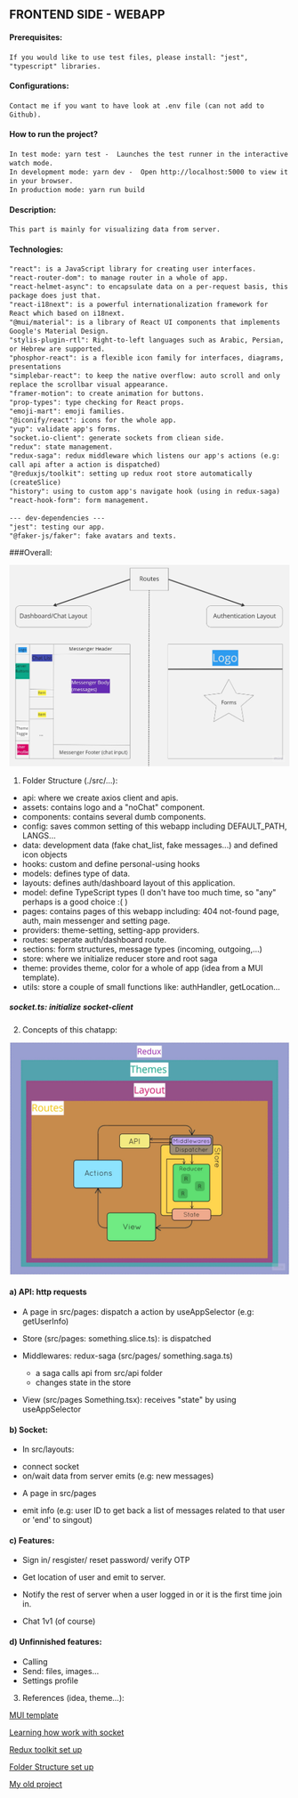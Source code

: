 ## FRONTEND SIDE - WEBAPP

#### Prerequisites:
    If you would like to use test files, please install: "jest", "typescript" libraries.
#### Configurations: 
    Contact me if you want to have look at .env file (can not add to Github).
#### How to run the project?
    In test mode: yarn test -  Launches the test runner in the interactive watch mode.
    In development mode: yarn dev -  Open http://localhost:5000 to view it in your browser.
    In production mode: yarn run build 
#### Description: 
    This part is mainly for visualizing data from server.
#### Technologies: 
    "react": is a JavaScript library for creating user interfaces.
    "react-router-dom": to manage router in a whole of app.
    "react-helmet-async": to encapsulate data on a per-request basis, this package does just that.
    "react-i18next": is a powerful internationalization framework for React which based on i18next.
    "@mui/material": is a library of React UI components that implements Google's Material Design.
    "stylis-plugin-rtl": Right-to-left languages such as Arabic, Persian, or Hebrew are supported.
    "phosphor-react": is a flexible icon family for interfaces, diagrams, presentations
    "simplebar-react": to keep the native overflow: auto scroll and only replace the scrollbar visual appearance.
    "framer-motion": to create animation for buttons.
    "prop-types": type checking for React props.
    "emoji-mart": emoji families.
    "@iconify/react": icons for the whole app.
    "yup": validate app's forms.
    "socket.io-client": generate sockets from cliean side.
    "redux": state management.
    "redux-saga": redux middleware which listens our app's actions (e.g: call api after a action is dispatched)
    "@reduxjs/toolkit": setting up redux root store automatically (createSlice)
    "history": using to custom app's navigate hook (using in redux-saga)
    "react-hook-form": form management.

    --- dev-dependencies ---
    "jest": testing our app.
    "@faker-js/faker": fake avatars and texts.

###Overall:

![alt text](./public/images//layouts.jpg "Overall of webapp")

1. Folder Structure (./src/...):

- api: where we create axios client and apis.
- assets: contains logo and a "noChat" component.
- components: contains several dumb components.
- config: saves common setting of this webapp including DEFAULT_PATH, LANGS...
- data: development data (fake chat_list, fake messages...) and defined icon objects
- hooks: custom and define personal-using hooks
- models: defines type of data.
- layouts: defines auth/dashboard layout of this application.
- model: define TypeScript types (I don't have too much time, so "any" perhaps is a good choice :( )
- pages: contains pages of this webapp including: 404 not-found page, auth, main messenger and setting page.
- providers: theme-setting, setting-app providers.
- routes: seperate auth/dashboard route.
- sections: form structures, message types (incoming, outgoing,...)
- store: where we initialize reducer store and root saga
- theme: provides theme, color for a whole of app (idea from a MUI template).
- utils: store a couple of small functions like: authHandler, getLocation...

##### socket.ts: initialize socket-client

2. Concepts of this chatapp:

![alt text](./public/images//UI_overall.jpg "Overall of webapp")

#### a) API: http requests

- A page in src/pages: dispatch a action by useAppSelector (e.g: getUserInfo) 

- Store (src/pages: something.slice.ts): is dispatched

- Middlewares: redux-saga (src/pages/ something.saga.ts)
    + a saga calls api from src/api folder
    + changes state in the store

- View (src/pages Something.tsx): receives "state" by using useAppSelector

#### b) Socket:

- In src/layouts:
+ connect socket
+ on/wait data from server emits (e.g: new messages)

- A page in src/pages 
+ emit info (e.g: user ID to get back a list of messages related to that user or 'end' to singout)

#### c) Features:
- Sign in/ resgister/ reset password/ verify OTP

- Get location of user and emit to server.
- Notify the rest of server when a user logged in or it is the first time join in.
- Chat 1v1 (of course)

#### d) Unfinnished features:

- Calling
- Send: files, images...
- Settings profile

3. References (idea, theme...):

[MUI template](https://mui.com/material-ui/getting-started/templates/dashboard)

[Learning how work with socket](https://medium.com/@otterlord/learn-socket-io-real-time-chat-app-f99162c5a0a9)

[Redux toolkit set up](https://github.com/paulnguyen-mn/redux-toolkit)

[Folder Structure set up](https://github.com/codingmonk-yt/chat-app-latest)

[My old project](https://github.com/HoangCaesar/Fullstack_Projects/tree/master/Helsinki_City_Bike)






